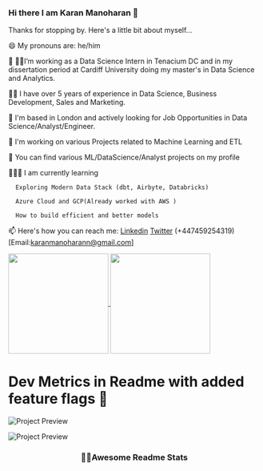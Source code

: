 ### Hi there I am Karan Manoharan 👋

<!--
**karanmrn/karanmrn** is a ✨ _special_ ✨ repository because its `README.md` (this file) appears on your GitHub profile.
-->
Thanks for stopping by. Here's a little bit about myself...

😄 My pronouns are: he/him

🔭 👨‍🎓I’m working as a Data Science Intern in Tenacium DC and in my dissertation period at Cardiff University doing my master's in Data Science and Analytics.

👨‍💻 I have over 5 years of experience in Data Science, Business Development, Sales and Marketing. 

👯 I'm based in London and actively looking for Job Opportunities in Data Science/Analyst/Engineer.

💬 I'm working on various Projects related to Machine Learning and ETL

🤘 You can find various ML/DataScience/Analyst projects on my profile

🧑🏻‍🏫 I am currently learning
  
      Exploring Modern Data Stack (dbt, Airbyte, Databricks)
  
      Azure Cloud and GCP(Already worked with AWS )
  
      How to build efficient and better models 

📫 Here's how you can reach me: [Linkedin](https://www.linkedin.com/in/karanmanoharan23/)  [Twitter](https://twitter.com/kar_ran23) (+447459254319) [Email:karanmanoharann@gmail.com]
<!--START_SECTION:waka-->


<a href="https://github.com/karanmrn/github-readme-stats">
  <img height=200 align="center" src="https://github-readme-stats.vercel.app/api?username=karanmrn" />
</a>
<a href="https://github.com/karanmrn/convoychat">
  <img height=200 align="center" src="https://github-readme-stats.vercel.app/api/top-langs?username=karanmrn&layout=compact&langs_count=8&card_width=320" />
</a>


<!--END_SECTION:waka-->

# Dev Metrics in Readme with added feature flags 🎌

![Project Preview](https://user-images.githubusercontent.com/25841814/79395484-5081ae80-7fac-11ea-9e27-ac91472e31dd.png)

<p align="center">

  ![Project Preview](https://user-images.githubusercontent.com/15426564/88030180-8e1c4780-cb58-11ea-8a8b-b3576dd73652.png)

  <h3 align="center">📌✨Awesome Readme Stats</h3>
</p>
